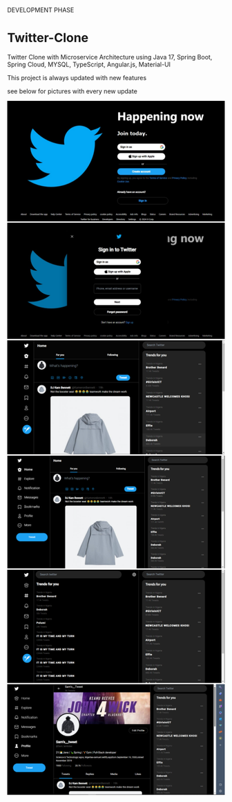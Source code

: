 DEVELOPMENT PHASE

# Twitter-Clone
Twitter Clone with Microservice Architecture using Java 17, Spring Boot, Spring Cloud, MYSQL, TypeScript, Angular.js, Material-UI

This project is always updated with new features

see below for pictures with every new update

<img src="https://github.com/Akinyemi-samuel/Twitter-Clone/blob/main/frontend/readme_img/twitter_logout.jpeg"/>

<img src="https://github.com/Akinyemi-samuel/Twitter-Clone/blob/main/frontend/readme_img/log_in.jpeg"/>

<img src="https://github.com/Akinyemi-samuel/Twitter-Clone/blob/main/frontend/readme_img/tweeticon1.png"/>

<img src="https://github.com/Akinyemi-samuel/Twitter-Clone/blob/main/frontend/readme_img/tweetbtn.png"/>

<img src="https://github.com/Akinyemi-samuel/Twitter-Clone/blob/main/frontend/readme_img/explore.png"/>

<img src="https://github.com/Akinyemi-samuel/Twitter-Clone/blob/main/frontend/readme_img/profilepage.png"/>
